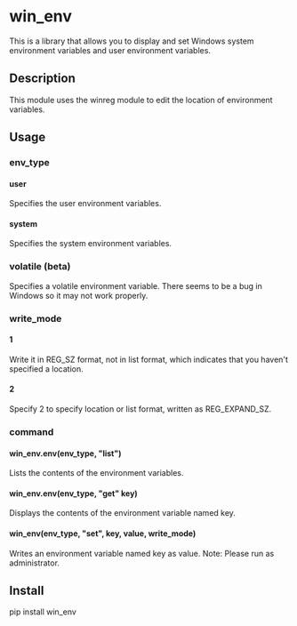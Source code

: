 # win_env

This is a library that allows you to display and set Windows system environment variables and user environment variables.

## Description

This module uses the winreg module to edit the location of environment variables.

## Usage

### env_type

#### user

Specifies the user environment variables.

#### system

Specifies the system environment variables.

### volatile (beta)

Specifies a volatile environment variable.
There seems to be a bug in Windows so it may not work properly.

### write_mode

#### 1

  Write it in REG_SZ format, not in list format, which indicates that you haven't specified a location.

#### 2

  Specify 2 to specify location or list format, written as REG_EXPAND_SZ.

### command

#### win_env.env(env_type, "list")
  Lists the contents of the environment variables.

#### win_env.env(env_type, "get" key)

Displays the contents of the environment variable named key.

#### win_env(env_type, "set", key, value, write_mode)

Writes an environment variable named key as value.
Note: Please run as administrator.

## Install

pip install win_env
